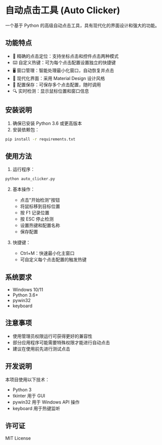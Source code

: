 # 自动点击工具 (Auto Clicker)

一个基于 Python 的高级自动点击工具，具有现代化的界面设计和强大的功能。

## 功能特点

- 🎯 精确的点击定位：支持坐标点击和控件点击两种模式
- ⌨️ 自定义热键：可为每个点击配置设置独立的快捷键
- 🖥️ 窗口管理：智能处理最小化窗口，自动恢复并点击
- 🎨 现代化界面：采用 Material Design 设计风格
- 💾 配置保存：可保存多个点击配置，随时调用
- 🔍 实时检测：显示鼠标位置和窗口信息

## 安装说明

1. 确保已安装 Python 3.6 或更高版本
2. 安装依赖包：
```bash
pip install -r requirements.txt
```

## 使用方法

1. 运行程序：
```bash
python auto_clicker.py
```

2. 基本操作：
   - 点击"开始检测"按钮
   - 将鼠标移到目标位置
   - 按 F1 记录位置
   - 按 ESC 停止检测
   - 设置热键和配置名称
   - 保存配置

3. 快捷键：
   - Ctrl+M：快速最小化主窗口
   - 可自定义每个点击配置的触发热键

## 系统要求

- Windows 10/11
- Python 3.6+
- pywin32
- keyboard

## 注意事项

- 使用管理员权限运行可获得更好的兼容性
- 部分应用程序可能需要特殊权限才能进行自动点击
- 建议在使用前先进行测试点击

## 开发说明

本项目使用以下技术：
- Python 3
- tkinter 用于 GUI
- pywin32 用于 Windows API 操作
- keyboard 用于热键监听

## 许可证

MIT License 